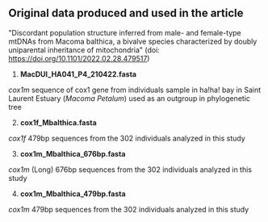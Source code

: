 ## Original data produced and used in the article 
"Discordant population structure inferred from male- and female-type mtDNAs from Macoma balthica, a bivalve species characterized by doubly uniparental inheritance of mitochondria" (doi: https://doi.org/10.1101/2022.02.28.479517)


1. **MacDUI_HA041_P4_210422.fasta**

*cox1m* sequence of cox1 gene from individuals sample in ha!ha! bay in Saint Laurent Estuary (*Macoma Petalum*) used as an outgroup in  phylogenetic tree


2. **cox1f_Mbalthica.fasta**

*cox1f* 479bp sequences from the 302 individuals analyzed in this study

3. **cox1m_Mbalthica_676bp.fasta**

*cox1m* (Long) 676bp sequences from the 302 individuals analyzed in this study

4. **cox1m_Mbalthica_479bp.fasta**

*cox1m* 479bp sequences from the 302 individuals analyzed in this study
